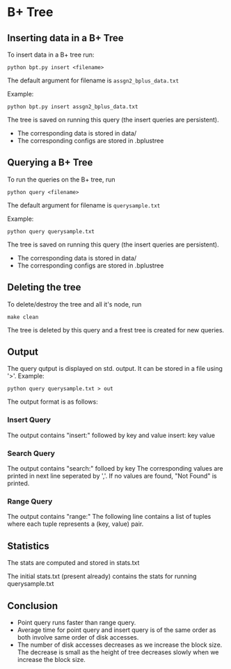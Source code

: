 # B+ Tree

## Inserting data in a B+ Tree

To insert data in a B+ tree run:

	python bpt.py insert <filename>

The default argument for filename is `assgn2_bplus_data.txt`

Example:

	python bpt.py insert assgn2_bplus_data.txt

The tree is saved on running this query (the insert queries are persistent).
- The corresponding data is stored in data/
- The corresponding configs are stored in .bplustree

## Querying a B+ Tree

To run the queries on the B+ tree, run

	python query <filename>

The default argument for filename is `querysample.txt`

Example:

	python query querysample.txt

The tree is saved on running this query (the insert queries are persistent).
- The corresponding data is stored in data/
- The corresponding configs are stored in .bplustree

## Deleting the tree

To delete/destroy the tree and all it's node, run

	make clean

The tree is deleted by this query and a frest tree is created for new queries.



## Output

The query qutput is displayed on std. output. It can be stored in a file using '>'. Example:

	python query querysample.txt > out

The output format is as follows:

### Insert Query
The output contains "insert:" followed by key and value
	insert: key value

### Search Query
The output contains "search:" folloed by key
The corresponding values are printed in next line seperated by ','.
If no values are found, "Not Found" is printed.

### Range Query
The output contains "range:"
The following line contains a list of tuples where each tuple represents a (key, value) pair.


## Statistics

The stats are computed and stored in stats.txt

The initial stats.txt (present already) contains the stats for running querysample.txt

## Conclusion

- Point query runs faster than range query.
- Average time for point query and insert query is of the same order as both involve same order of disk accesses.
- The number of disk accesses decreases as we increase the block size. The decrease is small as the height of tree decreases slowly when we increase the block size.

